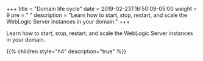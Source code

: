 +++
title = "Domain life cycle"
date = 2019-02-23T16:50:09-05:00
weight = 9
pre = "<b> </b>"
description = "Learn how to start, stop, restart, and scale the WebLogic Server instances in your domain."
+++

Learn how to start, stop, restart, and scale the WebLogic Server instances in your domain.

{{% children style="h4" description="true" %}}
